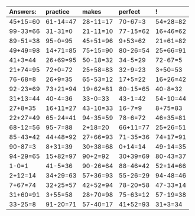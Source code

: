 | Answers: | practice | makes | perfect | ! |
| :--- | :--- | :--- | :--- | :--- |
| 45+15=60 | 61-14=47 | 28-11=17 | 70-67=3 | 54+28=82 | 
| 99-33=66 | 31-31=0 | 21-11=10 | 77-15=62 | 16+46=62 | 
| 89-51=38 | 95-0=95 | 45+51=96 | 9+53=62 | 21+61=82 | 
| 49+49=98 | 14+71=85 | 75+15=90 | 80-26=54 | 25+66=91 | 
| 41+3=44 | 26+69=95 | 50-18=32 | 34-5=29 | 72-67=5 | 
| 21+74=95 | 72+0=72 | 25+58=83 | 32-9=23 | 3+50=53 | 
| 76-68=8 | 26+9=35 | 65-53=12 | 17+5=22 | 16+26=42 | 
| 92-23=69 | 73+21=94 | 19+62=81 | 80-15=65 | 40-8=32 | 
| 31+13=44 | 40-4=36 | 33-0=33 | 43-1=42 | 54-10=44 | 
| 27+8=35 | 16+11=27 | 43-10=33 | 16-7=9 | 8+75=83 | 
| 22+27=49 | 65-24=41 | 94-35=59 | 78-6=72 | 46+35=81 | 
| 68-12=56 | 95-7=88 | 2+18=20 | 66+11=77 | 25+26=51 | 
| 85-43=42 | 44+48=92 | 27+66=93 | 71-35=36 | 74+17=91 | 
| 90-87=3 | 8+31=39 | 30+38=68 | 0+14=14 | 49-14=35 | 
| 94-29=65 | 15+82=97 | 90+2=92 | 30+39=69 | 80-43=37 | 
| 1-0=1 | 41-5=36 | 90-26=64 | 88-46=42 | 52+14=66 | 
| 2+12=14 | 34+29=63 | 57+36=93 | 55-26=29 | 94-48=46 | 
| 7+67=74 | 32+25=57 | 42+52=94 | 78-20=58 | 47-33=14 | 
| 31+60=91 | 3+55=58 | 28+70=98 | 75-63=12 | 57-19=38 | 
| 33-25=8 | 91-20=71 | 57-40=17 | 41+52=93 | 31+3=34 | 
